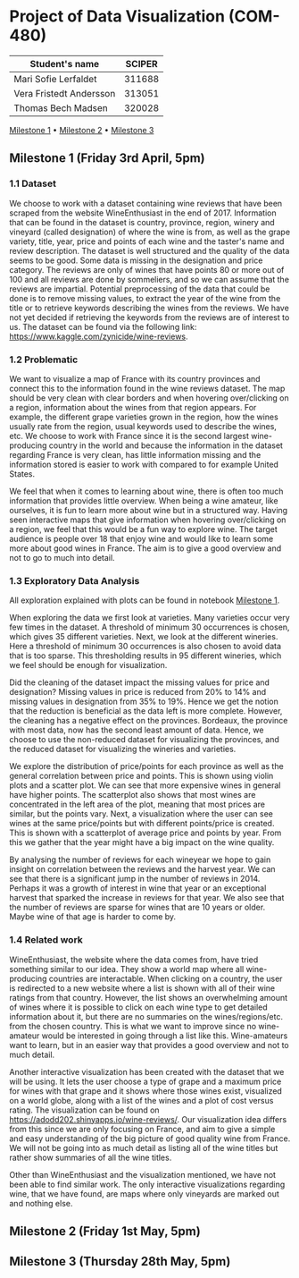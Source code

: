 # Project of Data Visualization (COM-480)

| Student's name | SCIPER |
| -------------- | ------ |
| Mari Sofie Lerfaldet| 311688|
| Vera Fristedt Andersson | 313051 |
| Thomas Bech Madsen | 320028 |

[Milestone 1](#milestone-1-friday-3rd-april-5pm) • [Milestone 2](#milestone-2-friday-1st-may-5pm) • [Milestone 3](#milestone-3-thursday-28th-may-5pm)

## Milestone 1 (Friday 3rd April, 5pm)

### 1.1 Dataset
We choose to work with a dataset containing wine reviews that have been scraped from the website WineEnthusiast in the end of 2017. Information that can be found in the dataset is country, province, region, winery and vineyard (called designation) of where the wine is from, as well as the grape variety, title, year, price and points of each wine and the taster's name and review description. The dataset is well structured and the quality of the data seems to be good. Some data is missing in the designation and price category. The reviews are only of wines that have points 80 or more out of 100 and all reviews are done by sommeliers, and so we can assume that the reviews are impartial. Potential preprocessing of the data that could be done is to remove missing values, to extract the year of the wine from the title or to retrieve keywords describing the wines from the reviews. We have not yet decided if retrieving the keywords from the reviews are of interest to us. The dataset can be found via the following link: https://www.kaggle.com/zynicide/wine-reviews.

### 1.2 Problematic
We want to visualize a map of France with its country provinces and connect this to the information found in the wine reviews dataset. The map should be very clean with clear borders and when hovering over/clicking on a region, information about the wines from that region appears. For example, the different grape varieties grown in the region, how the wines usually rate from the region, usual keywords used to describe the wines, etc. We choose to work with France since it is the second largest wine-producing country in the world and because the information in the dataset regarding France is very clean, has little information missing and the information stored is easier to work with compared to for example United States. 
    
We feel that when it comes to learning about wine, there is often too much information that provides little overview. When being a wine amateur, like ourselves, it is fun to learn more about wine but in a structured way. Having seen interactive maps that give information when hovering over/clicking on a region, we feel that this would be a fun way to explore wine. The target audience is people over 18 that enjoy wine and would like to learn some more about good wines in France. The aim is to give a good overview and not to go to much into detail.

### 1.3 Exploratory Data Analysis
All exploration explained with plots can be found in notebook [Milestone 1](Milestone1.ipynb). 

When exploring the data we first look at varieties. Many varieties occur very few times in the dataset. A threshold of minimum 30 occurrences is chosen, which gives 35 different varieties. Next, we look at the different wineries. Here a threshold of minimum 30 occurrences is also chosen to avoid data that is too sparse. This thresholding results in 95 different wineries, which we feel should be enough for visualization.

Did the cleaning of the dataset impact the missing values for price and designation? Missing values in price is reduced from 20% to 14% and missing values in designation from 35% to 19%. Hence we get the notion that the reduction is beneficial as the data left is more complete. However, the cleaning has a negative effect on the provinces. Bordeaux, the province with most data, now has the second least amount of data. Hence, we choose to use the non-reduced dataset for visualizing the provinces, and the reduced dataset for visualizing the wineries and varieties. 

We explore the distribution of price/points for each province as well as the general correlation between price and points. This is shown using violin plots and a scatter plot. We can see that more expensive wines in general have higher points. The scatterplot also shows that most wines are concentrated in the left area of the plot, meaning that most prices are similar, but the points vary. Next, a visualization where the user can see wines at the same price/points but with different points/price is created. This is shown with a scatterplot of average price and points by year. From this we gather that the year might have a big impact on the wine quality. 

By analysing the number of reviews for each wineyear we hope to gain insight on correlation between the reviews and the harvest year. We can see that there is a significant jump in the number of reviews in 2014. Perhaps it was a growth of interest in wine that year or an exceptional harvest that sparked the increase in reviews for that year. We also see that the number of reviews are sparse for wines that are 10 years or older. Maybe wine of that age is harder to come by.

### 1.4 Related work
WineEnthusiast, the website where the data comes from, have tried something similar to our idea. They show a world map where all wine-producing countries are interactable. When clicking on a country, the user is redirected to a new website where a list is shown with all of their wine ratings from that country. However, the list shows an overwhelming amount of wines where it is possible to click on each wine type to get detailed information about it, but there are no summaries on the wines/regions/etc. from the chosen country. This is what we want to improve since no wine-amateur would be interested in going through a list like this. Wine-amateurs want to learn, but in an easier way that provides a good overview and not to much detail.
    
Another interactive visualization has been created with the dataset that we will be using. It lets the user choose a type of grape and a maximum price for wines with that grape and it shows where those wines exist, visualized on a world globe, along with a list of the wines and a plot of cost versus rating. The visualization can be found on https://adodd202.shinyapps.io/wine-reviews/. Our visualization idea differs from this since we are only focusing on France, and aim to give a simple and easy understanding of the big picture of good quality wine from France. We will not be going into as much detail as listing all of the wine titles but rather show summaries of all the wine titles. 
    
Other than WineEnthusiast and the visualization mentioned, we have not been able to find similar work. The only interactive visualizations regarding wine, that we have found, are maps where only vineyards are marked out and nothing else. 

## Milestone 2 (Friday 1st May, 5pm)



## Milestone 3 (Thursday 28th May, 5pm)


